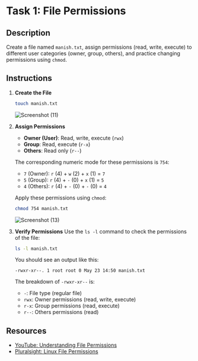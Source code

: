 # Task 1: File Permissions

## Description
Create a file named `manish.txt`, assign permissions (read, write, execute) to different user categories (owner, group, others), and practice changing permissions using `chmod`.

## Instructions

1. **Create the File**
    ```sh
    touch manish.txt
    ```
    ![Screenshot (11)](https://github.com/manish-g0u74m/celebaltech-inturn/assets/148465299/f9060f21-dff6-463e-aa56-f6222be30249)


2. **Assign Permissions**
    - **Owner (User)**: Read, write, execute (`rwx`)
    - **Group**: Read, execute (`r-x`)
    - **Others**: Read only (`r--`)

    The corresponding numeric mode for these permissions is `754`:
    - `7` (Owner): `r` (4) + `w` (2) + `x` (1) = `7`
    - `5` (Group): `r` (4) + `-` (0) + `x` (1) = `5`
    - `4` (Others): `r` (4) + `-` (0) + `-` (0) = `4`

    Apply these permissions using `chmod`:
    ```sh
    chmod 754 manish.txt
    ```
    ![Screenshot (13)](https://github.com/manish-g0u74m/celebaltech-inturn/assets/148465299/74e7a9ff-2b19-427e-acad-b40683653b6a)
   
4. **Verify Permissions**
    Use the `ls -l` command to check the permissions of the file:
    ```sh
    ls -l manish.txt
    ```
    You should see an output like this:
    ```
    -rwxr-xr--. 1 root root 0 May 23 14:50 manish.txt

    ```

    The breakdown of `-rwxr-xr--` is:
    - `-`: File type (regular file)
    - `rwx`: Owner permissions (read, write, execute)
    - `r-x`: Group permissions (read, execute)
    - `r--`: Others permissions (read)

## Resources
- [YouTube: Understanding File Permissions](https://www.youtube.com/watch?v=iwolPf6kN-k)
- [Pluralsight: Linux File Permissions](https://www.pluralsight.com/blog/it-ops/linux-file-permissions)
